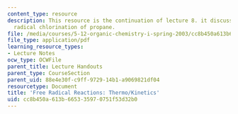```yaml
---
content_type: resource
description: This resource is the continuation of lecture 8. it discusses about the
  radical chlorination of propane.
file: /media/courses/5-12-organic-chemistry-i-spring-2003/cc8b450a613b665335970751f53d32b0_08.pdf
file_type: application/pdf
learning_resource_types:
- Lecture Notes
ocw_type: OCWFile
parent_title: Lecture Handouts
parent_type: CourseSection
parent_uid: 88e4e30f-c9ff-9729-14b1-a9069821df04
resourcetype: Document
title: 'Free Radical Reactions: Thermo/Kinetics'
uid: cc8b450a-613b-6653-3597-0751f53d32b0
---
```

